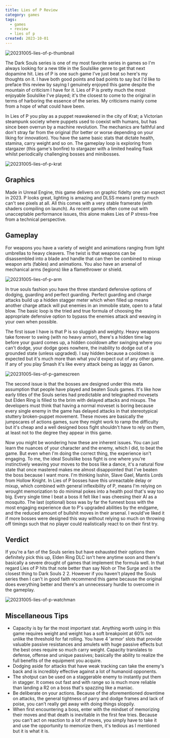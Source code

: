 ```yaml
---
title: Lies of P Review
category: games
tags:
  - games
  - review
  - lies of p
created: 2023-10-01
---
```


![20231005-lies-of-p-thumbnail](//images.ctfassets.net/vt3fzpmlfg71/08QSzLyL399ECloiQAMcM/3787fe169f900ecf29a5e2dcdb6f98e3/20230919011105_1.jpg)

The Dark Souls series is one of my most favorite series in games so I'm always looking for a new title in the Soulslike genre to get that next dopamine hit. Lies of P is one such game I've just beat so here's my thoughts on it. I have both good points and bad points to say but I'd like to preface this review by saying I genuinely enjoyed this game despite the mountain of criticism I have for it. Lies of P is pretty much the most enjoyable Soulslike I've played; it's the closest to come to the original in terms of harboring the essence of the series. My criticisms mainly come from a hope of what could have been.

In Lies of P you play as a puppet reawakened in the city of Krat; a Victorian steampunk society where puppets used to coexist with humans, but has since been overrun by a machine revolution. The mechanics are faithful and don't stray far from the original (for better or worse depending on your liking for innovation). You have the same basic stats that dictate health, stamina, carry weight and so on. The gameplay loop is exploring from stargazer (this game's bonfire) to stargazer with a limited healing flask whilst periodically challenging bosses and minibosses.

![20231005-lies-of-p-krat](//images.ctfassets.net/vt3fzpmlfg71/1Q3QPTi2Rv0TtMFYf2yVVA/05dd0490a024a13b90ccb7d0be5262e7/20230919003906_1.jpg)

## Graphics

Made in Unreal Engine, this game delivers on graphic fidelty one can expect in 2023. P looks great, lighting is amazing and DLSS means I pretty much can't see pixels at all. All this comes with a very stable framerate (with shaders compiling on launch). As recent games often come out with unacceptable performance issues, this alone makes Lies of P stress-free from a technical perspective.

## Gameplay

For weapons you have a variety of weight and animations ranging from light umbrellas to heavy cleavers. The twist is that weapons can be disassembled into a blade and handle that can then be combined to mixup weapon arts (fables) and animations. You also have an arsenal of mechanical arms (legions) like a flamethrower or shield.

![20231005-lies-of-p-arm](//images.ctfassets.net/vt3fzpmlfg71/2X4bR6NEMaa03owqUJYdeW/90d2dee3b3ff2b8bd5f809f8e79b1175/20230919011652_1.jpg)

In true souls fashion you have the three standard defensive options of dodging, guarding and perfect guarding. Perfect guarding and charge attacks build up a hidden stagger meter which when filled up means another charge attack will put enemies in an immobile state, open to a fatal blow. The basic loop is the tried and true formula of choosing the appropriate defensive option to bypass the enemies attack and weaving in your own when possible.

The first issue I have is that P is so sluggish and weighty. Heavy weapons take forever to swing (with no heavy armor), there's a hidden time lag before your guard comes up, a hidden cooldown after swinging where you can't dodge, your dodge goes nowhere, the inability to dodge out of a grounded state (unless upgraded). I say hidden because a cooldown is expected but it's much more than what you'd expect out of any other game. If any of you play Smash it's like every attack being as laggy as Ganon.

![20231005-lies-of-p-gamescreen](//images.ctfassets.net/vt3fzpmlfg71/vvhGgqkYw4jv1dmFWHtgv/8b0316224c3435721c4fc685f9813504/20230919003216_1.jpg)

The second issue is that the bosses are designed under this meta assumption that people have played and beaten Souls games. It's like how early titles of the Souls series had predictable and telegraphed movesets but Elden Ring is filled to the brim with delayed attacks and mixups. The developers must think that having a normal moveset is boring because every single enemy in the game has delayed attacks in that stereotypical stuttery broken-puppet movement. These moves are basically the jumpscares of actions games, sure they might work to ramp the difficulty but it's cheap and a well designed boss fight shouldn't have to rely on them, at least not to the degree they appear in this game.

Now you might be wondering how these are inherent issues. You can just learn the nuances of your character and the enemy, which I did, to beat the game. But even when I'm doing the correct thing, the experience isn't engaging. To me, the ideal Soulslike boss fight is one where you're instinctively weaving your moves to the boss like a dance, it's a natural flow state that once mastered makes me almost disappointed that I've beaten the boss because I want more. I'm thinking Isshin, Slave Gael, Mantis Lords from Hollow Knight. In Lies of P bosses have this unreactable delay or mixup, which combined with general inflexibility of P, means I'm relying on wrought memorization to do minimal pokes into a health pool that's way too big. Every single time I beat a boss it felt like I was cheesing their AI as a mosquito. The last (optional) boss was by far the funnest boss with the most engaging experience due to P's upgraded abilities by the endgame, and the reduced amount of bullshit moves in their arsenal. I would've liked it if more bosses were designed this way without relying so much on throwing off timings such that no player could realistically react to on their first try.

## Verdict

If you're a fan of the Souls series but have exhausted their options then definitely pick this up, Elden Ring DLC isn't here anytime soon and there's basically a severe drought of games that implement the formula well. In that regard Lies of P hits that note better than say Nioh or The Surge and is the closest thing to Dark Souls 2 2. However if you haven't played the Souls series then I can't in good faith recommend this game because the original does everything better and there's an unnecessary hurdle to overcome in the gameplay.

![20231005-lies-of-p-watchman](//images.ctfassets.net/vt3fzpmlfg71/3DQcbSxNJGUTNSfx9K57UF/c0ad06baf6366af56ff34b169421bc29/20230919025721_1.jpg)

## Miscellaneous Tips

- Capacity is by far the most important stat. Anything worth using in this game requires weight and weight has a soft breakpoint at 60% not unlike the threshold for fat rolling. You have 4 'armor' slots that provide valuable passive resistances and amulets with huge passive effects but the best ones require so much carry weight. Capacity translates to defense, offense and unique passives; basically the ability to realize the full benefits of the equipment you acquire.
- Dodging aside for attacks that have weak tracking can take the enemy's back and is incredibly effective against a lot of humanoid opponents.
- The shotput can be used on a staggerable enemy to instantly put them in stagger. It comes out fast and with range so is much more reliable than landing a R2 on a boss that's spazzing like a maniac.
- Be deliberate on your actions. Because of the aforementioned downtime on attacks, the general tightness of parry and dodge frames and lack of poise, you can't really get away with doing things sloppily.
- When first encountering a boss, enter with the mindset of memorizing their moves and that death is inevitable in the first few tries. Because you can't act on reaction to a lot of moves, you simply have to take it and use the opportunity to memorize them, it's tedious as I mentioned but it is what it is.
